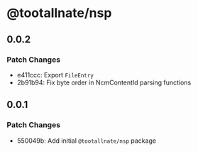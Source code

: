 # @tootallnate/nsp

## 0.0.2

### Patch Changes

- e411ccc: Export `FileEntry`
- 2b91b94: Fix byte order in NcmContentId parsing functions

## 0.0.1

### Patch Changes

- 550049b: Add initial `@tootallnate/nsp` package
